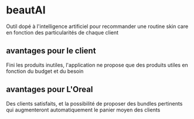 # beautAI

Outil dopé à l'intelligence artificiel pour recommander une routine skin care en fonction des particularités de chaque client

## avantages pour le client

Fini les produits inutiles, l'application ne propose que des produits utiles en fonction du budget et du besoin

## avantages pour L'Oreal

Des clients satisfaits, et la possibilité de proposer des bundles pertinents qui augmenteront automatiquement le panier moyen des clients
